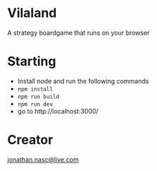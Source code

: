 # Vilaland
A strategy boardgame that runs on your browser

# Starting
- Install node and run the following commands
- `npm install`
- `npm run build`
- `npm run dev`
- go to http://localhost:3000/

# Creator

jonathan.nasc@live.com
